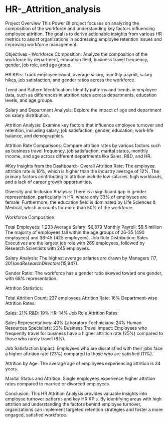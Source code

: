 # HR-_Attrition_analysis

Project Overview
This Power BI project focuses on analyzing the composition of the workforce and understanding key factors influencing employee attrition. The goal is to derive actionable insights from various HR metrics to assist organizations in addressing employee retention issues and improving workforce management.


Objectives:-
Workforce Composition:
Analyze the composition of the workforce by department, education field, business travel frequency, gender, job role, and age group.

HR KPIs:
Track employee count, average salary, monthly payroll, salary hikes, job satisfaction, and gender ratios across the workforce.

Trend and Pattern Identification:
Identify patterns and trends in employee data, such as differences in attrition rates across departments, education levels, and age groups.

Salary and Department Analysis:
Explore the impact of age and department on salary distribution.

Attrition Analysis:
Examine key factors that influence employee turnover and retention, including salary, job satisfaction, gender, education, work-life balance, and demographics.

Attrition Rate Comparisons:
Compare attrition rates by various factors such as business travel frequency, job satisfaction, marital status, monthly income, and age across different departments like Sales, R&D, and HR.


#Key Insights from the Dashboard:-
Overall Attrition Rate:
The employee attrition rate is 16%, which is higher than the industry average of 12%. The primary factors contributing to attrition include low salaries, high workloads, and a lack of career growth opportunities.

Diversity and Inclusion Analysis:
There is a significant gap in gender representation, particularly in HR, where only 33% of employees are female. Furthermore, the education field is dominated by Life Sciences & Medical, which accounts for more than 50% of the workforce.

Workforce Composition:

Total Employees: 1,233
Average Salary: $6,879
Monthly Payroll: $8.5 million
The majority of employees fall within the age groups of 26-35 (490 employees) and 36-45 (425 employees).
Job Role Distribution:
Sales Executives are the largest job role with 269 employees, followed by Research Scientists with 245 employees.

Salary Analysis:
The highest average salaries are drawn by Managers ($17,201) and Research Directors ($15,947).

Gender Ratio:
The workforce has a gender ratio skewed toward one gender, with 68% representation.

Attrition Statistics:

Total Attrition Count: 237 employees
Attrition Rate: 16%
Department-wise Attrition Rates:

Sales: 21%
R&D: 19%
HR: 14%
Job Role Attrition Rates:

Sales Representatives: 40%
Laboratory Technicians: 24%
Human Resources Specialists: 23%
Business Travel Impact:
Employees who frequently travel for business have a higher attrition rate (25%) compared to those who rarely travel (8%).

Job Satisfaction Impact:
Employees who are dissatisfied with their jobs face a higher attrition rate (23%) compared to those who are satisfied (11%).

Attrition by Age:
The average age of employees experiencing attrition is 34 years.

Marital Status and Attrition:
Single employees experience higher attrition rates compared to married or divorced employees.




Conclusion:
This HR Attrition Analysis provides valuable insights into employee turnover patterns and key HR KPIs. By identifying areas with high attrition and understanding the factors behind employee turnover, organizations can implement targeted retention strategies and foster a more engaged, satisfied workforce.
